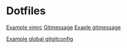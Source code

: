 # Dotfiles
[Example vimrc](https://github.com/rooty/dotfiles/blob/main/vimrc)
[Gitmessage](gitmessages.md)
[Exaple gitmessage](ttps://github.com/rooty/dotfiles/blob/main/gitmessage.txt)

[Example global gitgitconfig](https://github.com/rooty/dotfiles/blob/main/gitconfig)
